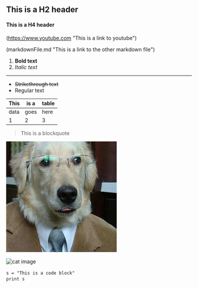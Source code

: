 ## This is a H2 header

#### This is a H4 header

(https://www.youtube.com "This is a link to youtube")

(markdownFile.md "This is a link to the other markdown file")

1. **Bold text**
2. _Italic text_
---
* ~~Strikethrough text~~
* Regular text

This | is a | table
--- | --- | ---
data | goes | here
1 | 2 | 3

> This is a blockquote

![dog image](dog.jpeg)

![cat image](http://www.catster.com/wp-content/uploads/2017/08/A-fluffy-cat-looking-funny-surprised-or-concerned.jpg "Image from web")

```
s = "This is a code block"
print s
```
